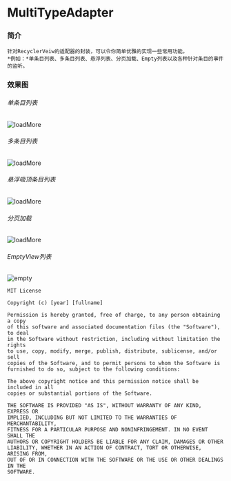 # MultiTypeAdapter

### 简介
    针对RecyclerVeiw的适配器的封装，可以令你简单优雅的实现一些常用功能。
    *例如：*单条目列表、多条目列表、悬浮列表、分页加载、Empty列表以及各种针对条目的事件的监听。

### 效果图
###### 单条目列表
![loadMore](materials/gif_single_type_list.gif)
###### 多条目列表
![loadMore](materials/gif_multi_type_list.gif)
###### 悬浮吸顶条目列表
![loadMore](materials/gif_float_list.gif)
###### 分页加载
![loadMore](materials/gif_load_more_list.gif)
###### EmptyView列表
![empty](materials/gif_empty_view_list.gif)





```
MIT License

Copyright (c) [year] [fullname]

Permission is hereby granted, free of charge, to any person obtaining a copy
of this software and associated documentation files (the "Software"), to deal
in the Software without restriction, including without limitation the rights
to use, copy, modify, merge, publish, distribute, sublicense, and/or sell
copies of the Software, and to permit persons to whom the Software is
furnished to do so, subject to the following conditions:

The above copyright notice and this permission notice shall be included in all
copies or substantial portions of the Software.

THE SOFTWARE IS PROVIDED "AS IS", WITHOUT WARRANTY OF ANY KIND, EXPRESS OR
IMPLIED, INCLUDING BUT NOT LIMITED TO THE WARRANTIES OF MERCHANTABILITY,
FITNESS FOR A PARTICULAR PURPOSE AND NONINFRINGEMENT. IN NO EVENT SHALL THE
AUTHORS OR COPYRIGHT HOLDERS BE LIABLE FOR ANY CLAIM, DAMAGES OR OTHER
LIABILITY, WHETHER IN AN ACTION OF CONTRACT, TORT OR OTHERWISE, ARISING FROM,
OUT OF OR IN CONNECTION WITH THE SOFTWARE OR THE USE OR OTHER DEALINGS IN THE
SOFTWARE.
```
